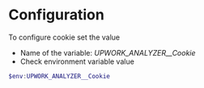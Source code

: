 # Configuration

To configure cookie set the value

* Name of the variable: *UPWORK_ANALYZER__Cookie*
* Check environment variable value

``` powershell
$env:UPWORK_ANALYZER__Cookie
```
